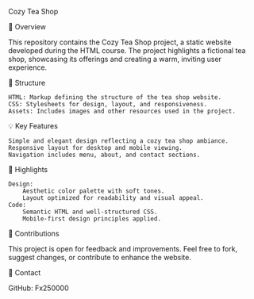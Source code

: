 Cozy Tea Shop

📝 Overview

This repository contains the Cozy Tea Shop project, a static website developed during the HTML course. The project highlights a fictional tea shop, showcasing its offerings and creating a warm, inviting user experience.

📂 Structure

    HTML: Markup defining the structure of the tea shop website.
    CSS: Stylesheets for design, layout, and responsiveness.
    Assets: Includes images and other resources used in the project.

💡 Key Features

    Simple and elegant design reflecting a cozy tea shop ambiance.
    Responsive layout for desktop and mobile viewing.
    Navigation includes menu, about, and contact sections.

🚀 Highlights

    Design:
        Aesthetic color palette with soft tones.
        Layout optimized for readability and visual appeal.
    Code:
        Semantic HTML and well-structured CSS.
        Mobile-first design principles applied.

🤝 Contributions

This project is open for feedback and improvements. Feel free to fork, suggest changes, or contribute to enhance the website.

🔗 Contact

GitHub: Fx250000